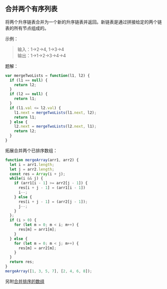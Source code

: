 ## 合并两个有序列表

将两个升序链表合并为一个新的升序链表并返回。新链表是通过拼接给定的两个链表的所有节点组成的。 

示例：

> 输入：1->2->4, 1->3->4      
> 输出：1->1->2->3->4->4

题解：
```javascript
var mergeTwoLists = function(l1, l2) {
  if (l1 == null) {
    return l2;
  }
  if (l2 == null) {
    return l1;
  }
  if (l1.val <= l2.val) {
    l1.next = mergeTwoLists(l1.next, l2);
    return l1;
  } else {
    l2.next = mergeTwoLists(l2.next, l1);
    return l2;
  }
}
```
拓展合并两个已排序数组：
```javascript
function mergeArray(arr1, arr2) {
  let i = arr1.length;
  let j = arr2.length;
  const res = Array(i + j);
  while(i && j) {
    if (arr1[i - 1] >= arr2[j - 1]) {
      res[i + j - 1] = (arr1[i - 1])
      i--;
    } else {
      res[i + j - 1] = (arr2[j - 1]);
      j--;
    }
  };
  if (i > 0) {
    for (let m = 0; m < i; m++) {
      res[m] = arr1[m];
    }
  } else {
    for (let m = 0; m < j; m++) {
      res[m] = arr2[m];
    }
  }
  return res;
}
mergeArray([1, 3, 5, 7], [2, 4, 6, 8]);
```
另附[合并排序的数组](10.01.合并排序的数组.md)
